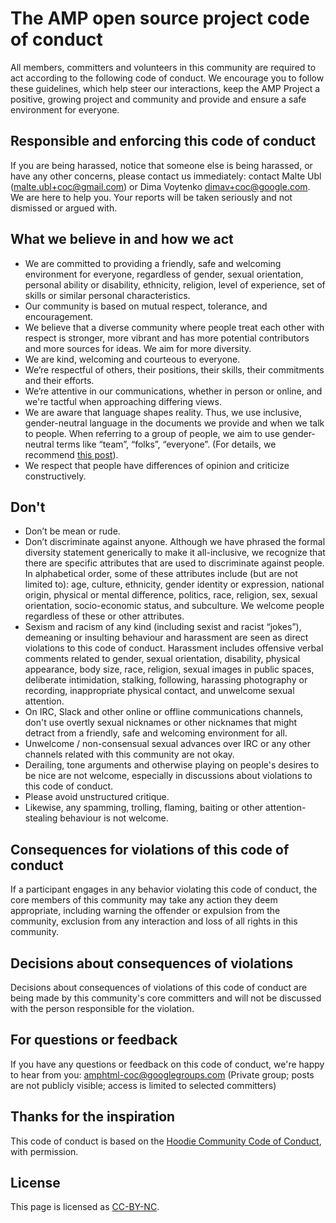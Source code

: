 # The AMP open source project code of conduct

All members, committers and volunteers in this community are required to act according to the following code of conduct. We encourage you to follow these guidelines, which help steer our interactions, keep the AMP Project a positive, growing project and community and provide and ensure a safe environment for everyone.

## Responsible and enforcing this code of conduct

If you are being harassed, notice that someone else is being harassed, or have any other concerns, please contact us immediately: contact Malte Ubl (malte.ubl+coc@gmail.com) or Dima Voytenko dimav+coc@google.com. We are here to help you. Your reports will be taken seriously and not dismissed or argued with.

## What we believe in and how we act

- We are committed to providing a friendly, safe and welcoming environment for everyone, regardless of gender, sexual orientation, personal ability or disability, ethnicity, religion, level of experience, set of skills or similar personal characteristics.
- Our community is based on mutual respect, tolerance, and encouragement.
- We believe that a diverse community where people treat each other with respect is stronger, more vibrant and has more potential contributors and more sources for ideas. We aim for more diversity.
- We are kind, welcoming and courteous to everyone.
- We’re respectful of others, their positions, their skills, their commitments and their efforts.
- We’re attentive in our communications, whether in person or online, and we're tactful when approaching differing views.
- We are aware that language shapes reality. Thus, we use inclusive, gender-neutral language in the documents we provide and when we talk to people. When referring to a group of people, we aim to use gender-neutral terms like “team”, “folks”, “everyone”. (For details, we recommend [this post](https://modelviewculture.com/pieces/gendered-language-feature-or-bug-in-software-documentation)).
- We respect that people have differences of opinion and criticize constructively.

## Don't

- Don’t be mean or rude.
- Don’t discriminate against anyone. Although we have phrased the formal diversity statement generically to make it all-inclusive, we recognize that there are specific attributes that are used to discriminate against people. In alphabetical order, some of these attributes include (but are not limited to): age, culture, ethnicity, gender identity or expression, national origin, physical or mental difference, politics, race, religion, sex, sexual orientation, socio-economic status, and subculture. We welcome people regardless of these or other attributes.
- Sexism and racism of any kind (including sexist and racist “jokes”), demeaning or insulting behaviour and harassment are seen as direct violations to this code of conduct. Harassment includes offensive verbal comments related to gender, sexual orientation, disability, physical appearance, body size, race, religion, sexual images in public spaces, deliberate intimidation, stalking, following, harassing photography or recording, inappropriate physical contact, and unwelcome sexual attention.
- On IRC, Slack and other online or offline communications channels, don't use overtly sexual nicknames or other nicknames that might detract from a friendly, safe and welcoming environment for all.
- Unwelcome / non-consensual sexual advances over IRC or any other channels related with this community are not okay.
- Derailing, tone arguments and otherwise playing on people's desires to be nice are not welcome, especially in discussions about violations to this code of conduct.
- Please avoid unstructured critique.
- Likewise, any spamming, trolling, flaming, baiting or other attention-stealing behaviour is not welcome.

## Consequences for violations of this code of conduct

If a participant engages in any behavior violating this code of conduct, the core members of this community may take any action they deem appropriate, including warning the offender or expulsion from the community, exclusion from any interaction and loss of all rights in this community.

## Decisions about consequences of violations

Decisions about consequences of violations of this code of conduct are being made by this community's core committers and will not be discussed with the person responsible for the violation.

## For questions or feedback

If you have any questions or feedback on this code of conduct, we're happy to hear from you: amphtml-coc@googlegroups.com (Private group; posts are not publicly visible; access is limited to selected committers)

## Thanks for the inspiration

This code of conduct is based on the [Hoodie Community Code of Conduct](http://hood.ie/code-of-conduct/), with permission.

## License

This page is licensed as [CC-BY-NC](http://creativecommons.org/licenses/by-nc/4.0/).
